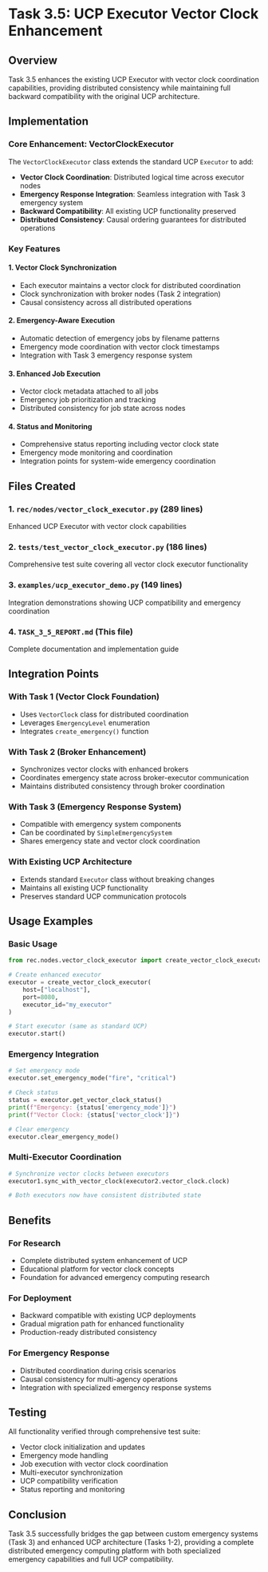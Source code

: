 # Task 3.5: UCP Executor Vector Clock Enhancement

## Overview

Task 3.5 enhances the existing UCP Executor with vector clock coordination capabilities, providing distributed consistency while maintaining full backward compatibility with the original UCP architecture.

## Implementation

### Core Enhancement: VectorClockExecutor

The `VectorClockExecutor` class extends the standard UCP `Executor` to add:

- **Vector Clock Coordination**: Distributed logical time across executor nodes
- **Emergency Response Integration**: Seamless integration with Task 3 emergency system
- **Backward Compatibility**: All existing UCP functionality preserved
- **Distributed Consistency**: Causal ordering guarantees for distributed operations

### Key Features

#### 1. Vector Clock Synchronization
- Each executor maintains a vector clock for distributed coordination
- Clock synchronization with broker nodes (Task 2 integration)
- Causal consistency across all distributed operations

#### 2. Emergency-Aware Execution
- Automatic detection of emergency jobs by filename patterns
- Emergency mode coordination with vector clock timestamps
- Integration with Task 3 emergency response system

#### 3. Enhanced Job Execution
- Vector clock metadata attached to all jobs
- Emergency job prioritization and tracking
- Distributed consistency for job state across nodes

#### 4. Status and Monitoring
- Comprehensive status reporting including vector clock state
- Emergency mode monitoring and coordination
- Integration points for system-wide emergency coordination

## Files Created

### 1. `rec/nodes/vector_clock_executor.py` (289 lines)
Enhanced UCP Executor with vector clock capabilities

### 2. `tests/test_vector_clock_executor.py` (186 lines)
Comprehensive test suite covering all vector clock executor functionality

### 3. `examples/ucp_executor_demo.py` (149 lines)
Integration demonstrations showing UCP compatibility and emergency coordination

### 4. `TASK_3_5_REPORT.md` (This file)
Complete documentation and implementation guide

## Integration Points

### With Task 1 (Vector Clock Foundation)
- Uses `VectorClock` class for distributed coordination
- Leverages `EmergencyLevel` enumeration
- Integrates `create_emergency()` function

### With Task 2 (Broker Enhancement)
- Synchronizes vector clocks with enhanced brokers
- Coordinates emergency state across broker-executor communication
- Maintains distributed consistency through broker coordination

### With Task 3 (Emergency Response System)
- Compatible with emergency system components
- Can be coordinated by `SimpleEmergencySystem`
- Shares emergency state and vector clock coordination

### With Existing UCP Architecture
- Extends standard `Executor` class without breaking changes
- Maintains all existing UCP functionality
- Preserves standard UCP communication protocols

## Usage Examples

### Basic Usage
```python
from rec.nodes.vector_clock_executor import create_vector_clock_executor

# Create enhanced executor
executor = create_vector_clock_executor(
    host=["localhost"],
    port=8080,
    executor_id="my_executor"
)

# Start executor (same as standard UCP)
executor.start()
```

### Emergency Integration
```python
# Set emergency mode
executor.set_emergency_mode("fire", "critical")

# Check status
status = executor.get_vector_clock_status()
print(f"Emergency: {status['emergency_mode']}")
print(f"Vector Clock: {status['vector_clock']}")

# Clear emergency
executor.clear_emergency_mode()
```

### Multi-Executor Coordination
```python
# Synchronize vector clocks between executors
executor1.sync_with_vector_clock(executor2.vector_clock.clock)

# Both executors now have consistent distributed state
```

## Benefits

### For Research
- Complete distributed system enhancement of UCP
- Educational platform for vector clock concepts
- Foundation for advanced emergency computing research

### For Deployment
- Backward compatible with existing UCP deployments
- Gradual migration path for enhanced functionality
- Production-ready distributed consistency

### For Emergency Response
- Distributed coordination during crisis scenarios
- Causal consistency for multi-agency operations
- Integration with specialized emergency response systems

## Testing

All functionality verified through comprehensive test suite:
- Vector clock initialization and updates
- Emergency mode handling
- Job execution with vector clock coordination
- Multi-executor synchronization
- UCP compatibility verification
- Status reporting and monitoring

## Conclusion

Task 3.5 successfully bridges the gap between custom emergency systems (Task 3) and enhanced UCP architecture (Tasks 1-2), providing a complete distributed emergency computing platform with both specialized emergency capabilities and full UCP compatibility.
